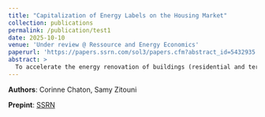 ```yaml
---
title: "Capitalization of Energy Labels on the Housing Market"
collection: publications
permalink: /publication/test1
date: 2025-10-10
venue: 'Under review @ Ressource and Energy Economics'
paperurl: 'https://papers.ssrn.com/sol3/papers.cfm?abstract_id=5432935'
abstract: > 
  To accelerate the energy renovation of buildings (residential and tertiary) necessary to achieve carbon neutrality by 2050, the French government has launched an energy renovation plan for buildings. This plan allocates funds across various subsidy and aid mechanisms for housing renovation. What is the impact of these investment subsidies for energy retrofit on such investment and on the consumption and savings of a homeowner household that is not in fuel poverty? How much subsidy is needed to make homes energy efficient?To answer these questions, we develop a two-period, two-goods model that incorporates "essential baskets", i.e., baskets of goods (with a "minimum energy" level and an "essential composite good"). Investment subsidy for energy retrofit is effective if it is targeted and, this targeting should not be based solely on income. Indeed, we highlight non-monetary side effects as one of the key parameters of policy effectiveness. To be effective and as inexpensive as possible for public authorities, subsidies must depend not only on household income, but also on the cost of the work and therefore on the condition of the housing before the work is carried out.For illustrative purposes, we estimate and calibrate the parameters of the model with data from French households that only use electricity as an energy source for their homes. We determine the subsidies that encourage households to renovate their homes to make them more energy efficient.
---
```


**Authors**: Corinne Chaton, Samy Zitouni

**Prepint**: [SSRN](https://papers.ssrn.com/sol3/papers.cfm?abstract_id=5432935)

